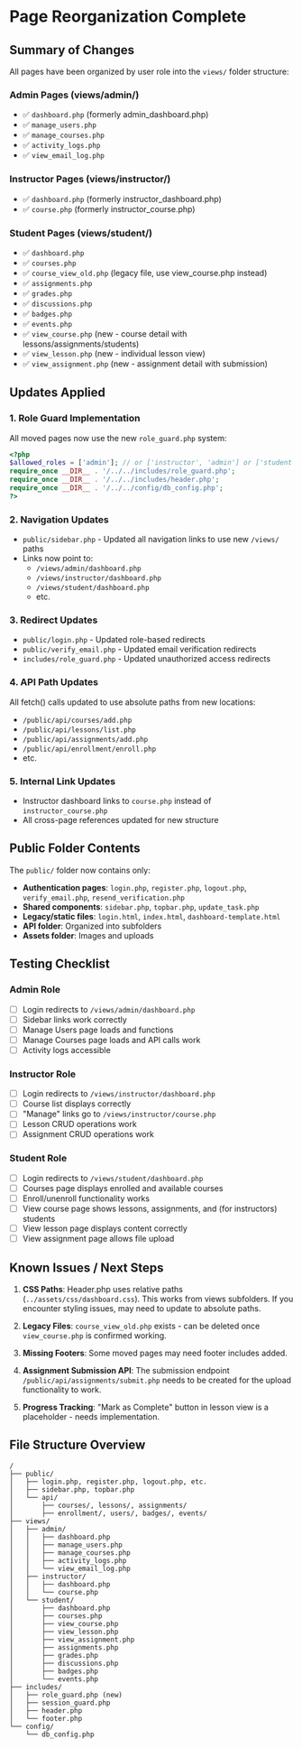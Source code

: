 # Page Reorganization Complete

## Summary of Changes

All pages have been organized by user role into the `views/` folder structure:

### Admin Pages (views/admin/)
- ✅ `dashboard.php` (formerly admin_dashboard.php)
- ✅ `manage_users.php`  
- ✅ `manage_courses.php`
- ✅ `activity_logs.php`
- ✅ `view_email_log.php`

### Instructor Pages (views/instructor/)
- ✅ `dashboard.php` (formerly instructor_dashboard.php)
- ✅ `course.php` (formerly instructor_course.php)

### Student Pages (views/student/)
- ✅ `dashboard.php`
- ✅ `courses.php`
- ✅ `course_view_old.php` (legacy file, use view_course.php instead)
- ✅ `assignments.php`
- ✅ `grades.php`
- ✅ `discussions.php`
- ✅ `badges.php`
- ✅ `events.php`
- ✅ `view_course.php` (new - course detail with lessons/assignments/students)
- ✅ `view_lesson.php` (new - individual lesson view)
- ✅ `view_assignment.php` (new - assignment detail with submission)

## Updates Applied

### 1. Role Guard Implementation
All moved pages now use the new `role_guard.php` system:
```php
<?php 
$allowed_roles = ['admin']; // or ['instructor', 'admin'] or ['student', 'instructor', 'admin']
require_once __DIR__ . '/../../includes/role_guard.php';
require_once __DIR__ . '/../../includes/header.php';
require_once __DIR__ . '/../../config/db_config.php';
?>
```

### 2. Navigation Updates
- `public/sidebar.php` - Updated all navigation links to use new `/views/` paths
- Links now point to:
  - `/views/admin/dashboard.php`
  - `/views/instructor/dashboard.php`
  - `/views/student/dashboard.php`
  - etc.

### 3. Redirect Updates
- `public/login.php` - Updated role-based redirects
- `public/verify_email.php` - Updated email verification redirects
- `includes/role_guard.php` - Updated unauthorized access redirects

### 4. API Path Updates
All fetch() calls updated to use absolute paths from new locations:
- `/public/api/courses/add.php`
- `/public/api/lessons/list.php`
- `/public/api/assignments/add.php`
- `/public/api/enrollment/enroll.php`
- etc.

### 5. Internal Link Updates
- Instructor dashboard links to `course.php` instead of `instructor_course.php`
- All cross-page references updated for new structure

## Public Folder Contents

The `public/` folder now contains only:
- **Authentication pages**: `login.php`, `register.php`, `logout.php`, `verify_email.php`, `resend_verification.php`
- **Shared components**: `sidebar.php`, `topbar.php`, `update_task.php`
- **Legacy/static files**: `login.html`, `index.html`, `dashboard-template.html`
- **API folder**: Organized into subfolders
- **Assets folder**: Images and uploads

## Testing Checklist

### Admin Role
- [ ] Login redirects to `/views/admin/dashboard.php`
- [ ] Sidebar links work correctly
- [ ] Manage Users page loads and functions
- [ ] Manage Courses page loads and API calls work
- [ ] Activity logs accessible

### Instructor Role
- [ ] Login redirects to `/views/instructor/dashboard.php`
- [ ] Course list displays correctly
- [ ] "Manage" links go to `/views/instructor/course.php`
- [ ] Lesson CRUD operations work
- [ ] Assignment CRUD operations work

### Student Role
- [ ] Login redirects to `/views/student/dashboard.php`
- [ ] Courses page displays enrolled and available courses
- [ ] Enroll/unenroll functionality works
- [ ] View course page shows lessons, assignments, and (for instructors) students
- [ ] View lesson page displays content correctly
- [ ] View assignment page allows file upload

## Known Issues / Next Steps

1. **CSS Paths**: Header.php uses relative paths (`../assets/css/dashboard.css`). This works from views subfolders. If you encounter styling issues, may need to update to absolute paths.

2. **Legacy Files**: `course_view_old.php` exists - can be deleted once `view_course.php` is confirmed working.

3. **Missing Footers**: Some moved pages may need footer includes added.

4. **Assignment Submission API**: The submission endpoint `/public/api/assignments/submit.php` needs to be created for the upload functionality to work.

5. **Progress Tracking**: "Mark as Complete" button in lesson view is a placeholder - needs implementation.

## File Structure Overview

```
/
├── public/
│   ├── login.php, register.php, logout.php, etc.
│   ├── sidebar.php, topbar.php
│   └── api/
│       ├── courses/, lessons/, assignments/
│       ├── enrollment/, users/, badges/, events/
├── views/
│   ├── admin/
│   │   ├── dashboard.php
│   │   ├── manage_users.php
│   │   ├── manage_courses.php
│   │   ├── activity_logs.php
│   │   └── view_email_log.php
│   ├── instructor/
│   │   ├── dashboard.php
│   │   └── course.php
│   └── student/
│       ├── dashboard.php
│       ├── courses.php
│       ├── view_course.php
│       ├── view_lesson.php
│       ├── view_assignment.php
│       ├── assignments.php
│       ├── grades.php
│       ├── discussions.php
│       ├── badges.php
│       └── events.php
├── includes/
│   ├── role_guard.php (new)
│   ├── session_guard.php
│   ├── header.php
│   └── footer.php
└── config/
    └── db_config.php
```
